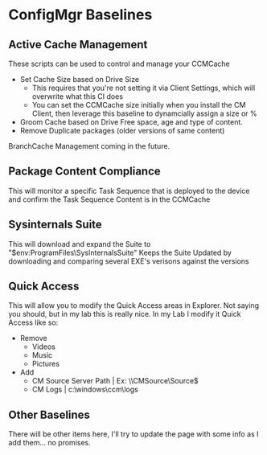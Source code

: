 # ConfigMgr Baselines

## Active Cache Management

These scripts can be used to control and manage your CCMCache
- Set Cache Size based on Drive Size
  - This requires that you're not setting it via Client Settings, which will overwrite what this CI does
  - You can set the CCMCache size initially when you install the CM Client, then leverage this baseline to dynamcially assign a size or %
- Groom Cache based on Drive Free space, age and type of content.
- Remove Duplicate packages (older versions of same content)

BranchCache Management coming in the future.


## Package Content Compliance

This will monitor a specific Task Sequence that is deployed to the device and confirm the Task Sequence Content is in the CCMCache

## Sysinternals Suite

This will download and expand the Suite to "$env:ProgramFiles\SysInternalsSuite\"
Keeps the Suite Updated by downloading and comparing several EXE's verisons against the versions

## Quick Access

This will allow you to modify the Quick Access areas in Explorer.
Not saying you should, but in my lab this is really nice.
In my Lab I modify it Quick Access like so: 
 - Remove
   - Videos
   - Music
   - Pictures
 - Add
   - CM Source Server Path | Ex: \\\\CMSource\Source$
   - CM Logs | c:\windows\ccm\logs

## Other Baselines

There will be other items here, I'll try to update the page with some info as I add them... no promises.
